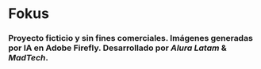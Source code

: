 # Fokus

### Proyecto ficticio y sin fines comerciales. Imágenes generadas por IA en Adobe Firefly. Desarrollado por _Alura Latam_ &  _MadTech_.
